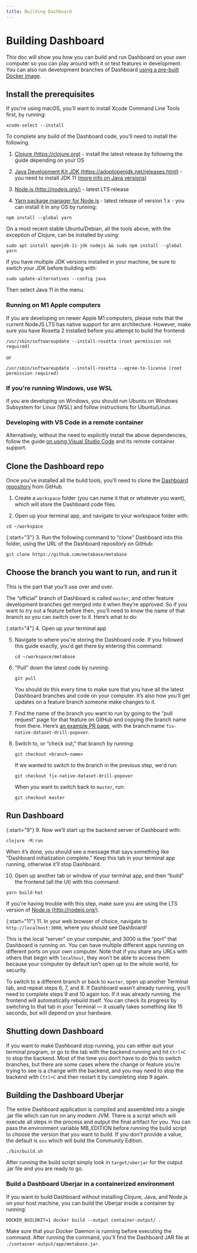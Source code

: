 ```yaml
---
title: Building Dashboard
---
```


# Building Dashboard

This doc will show you how you can build and run Dashboard on your own computer so you can play around with it or test features in development. You can also run development branches of Dashboard [using a pre-built Docker image](dev-branch-docker.md).

## Install the prerequisites

If you're using macOS, you'll want to install Xcode Command Line Tools first, by running:

```
xcode-select --install
```

To complete any build of the Dashboard code, you'll need to install the following.

1. [Clojure (https://clojure.org)](https://clojure.org/guides/getting_started) - install the latest release by following the guide depending on your OS

2. [Java Development Kit JDK (https://adoptopenjdk.net/releases.html)](https://adoptopenjdk.net/releases.html) - you need to install JDK 11 ([more info on Java versions](../installation-and-operation/java-versions.md))

3. [Node.js (http://nodejs.org/)](http://nodejs.org/) - latest LTS release

4. [Yarn package manager for Node.js](https://yarnpkg.com/) - latest release of version 1.x - you can install it in any OS by running:

```
npm install --global yarn
```

On a most recent stable Ubuntu/Debian, all the tools above, with the exception of Clojure, can be installed by using:

```
sudo apt install openjdk-11-jdk nodejs && sudo npm install --global yarn
```

If you have multiple JDK versions installed in your machine, be sure to switch your JDK before building with:

```
sudo update-alternatives --config java
```

Then select Java 11 in the menu.

### Running on M1 Apple computers

If you are developing on newer Apple M1 computers, please note that the current NodeJS LTS has native support for arm architecture. However, make sure you have Rosetta 2 installed before you attempt to build the frontend:

```
/usr/sbin/softwareupdate --install-rosetta (root permission not required)
```

or

```
/usr/sbin/softwareupdate --install-rosetta --agree-to-license (root permission required)
```

### If you're running Windows, use WSL

If you are developing on Windows, you should run Ubuntu on Windows Subsystem for Linux (WSL) and follow instructions for Ubuntu/Linux.

### Developing with VS Code in a remote container

Alternatively, without the need to explicitly install the above dependencies, follow the guide [on using Visual Studio Code](visual-studio-code.md) and its remote container support.

## Clone the Dashboard repo

Once you've installed all the build tools, you'll need to clone the [Dashboard repository](https://github.com/metabase/metabase) from GitHub.

1. Create a `workspace` folder (you can name it that or whatever you want), which will store the Dashboard code files.

2. Open up your terminal app, and navigate to your workspace folder with:

```
cd ~/workspace
```

{:start="3"}
3. Run the following command to “clone” Dashboard into this folder, using the URL of the Dashboard repository on GitHub:

```
git clone https://github.com/metabase/metabase
```

## Choose the branch you want to run, and run it

This is the part that you’ll use over and over.

The “official” branch of Dashboard is called `master`, and other feature development branches get merged into it when they’re approved. So if you want to try out a feature before then, you’ll need to know the name of that branch so you can switch over to it. Here’s what to do:

{:start="4"}
4. Open up your terminal app

5. Navigate to where you're storing the Dashboard code. If you followed this guide exactly, you'd get there by entering this command:

   ```
   cd ~/workspace/metabase
   ```

6. "Pull” down the latest code by running:

   ```
   git pull
   ```

   You should do this every time to make sure that you have all the latest Dashboard branches and code on your computer. It’s also how you’ll get updates on a feature branch someone make changes to it.

7. Find the name of the branch you want to run by going to the “pull request” page for that feature on GitHub and copying the branch name from there. Here’s [an example PR page](https://github.com/metabase/metabase/pull/19138), with the branch name
`fix-native-dataset-drill-popover`.

8. Switch to, or “check out,” that branch by running:

   ```
   git checkout <branch-name>
   ```

   If we wanted to switch to the branch in the previous step, we'd run:

   ```
   git checkout fix-native-dataset-drill-popover
   ```

   When you want to switch back to `master`, run:

   ```
   git checkout master
   ```

## Run Dashboard

{:start="9"}
9. Now we’ll start up the backend server of Dashboard with:

   ```
   clojure -M:run
   ```

   When it’s done, you should see a message that says something like “Dashboard initialization complete.” Keep this tab in your terminal app running, otherwise it’ll stop Dashboard.

10. Open up another tab or window of your terminal app, and then “build” the frontend (all the UI) with this command:

   ```
   yarn build-hot
   ```

If you're having trouble with this step, make sure you are using the LTS version of [Node.js (http://nodejs.org/)](http://nodejs.org/).

{:start="11"}
11. In your web browser of choice, navigate to `http://localhost:3000`, where you should see Dashboard!

   This is the local “server” on your computer, and 3000 is the “port” that Dashboard is running on. You can have multiple different apps running on different ports on your own computer. Note that if you share any URLs with others that begin with `localhost`, they won’t be able to access them because your computer by default isn’t open up to the whole world, for security.

To switch to a different branch or back to `master`, open up another Terminal tab, and repeat steps 6, 7, and 8. If Dashboard wasn’t already running, you'll need to complete steps 9 and 10 again too. If it was already running, the frontend will automatically rebuild itself. You can check its progress by switching to that tab in your Terminal — it usually takes something like 15 seconds, but will depend on your hardware.

## Shutting down Dashboard

If you want to make Dashboard stop running, you can either quit your terminal program, or go to the tab with the backend running and hit `Ctrl+C` to stop the backend. Most of the time you don’t have to do this to switch branches, but there are some cases where the change or feature you’re trying to see is a change with the backend, and you may need to stop the backend with `Ctrl+C` and then restart it by completing step 9 again.

## Building the Dashboard Uberjar

The entire Dashboard application is compiled and assembled into a single .jar file which can run on any modern JVM. There is a script which will execute all steps in the process and output the final artifact for you. You can pass the environment variable MB_EDITION before running the build script to choose the version that you want to build. If you don't provide a value, the default is `oss` which will build the Community Edition.

    ./bin/build.sh

After running the build script simply look in `target/uberjar` for the output .jar file and you are ready to go.

### Build  a Dashboard Uberjar in a containerized environment

If you want to build Dashboard without installing Clojure, Java, and Node.js on your host machine, you can build the Uberjar inside a container by running:
```
DOCKER_BUILDKIT=1 docker build --output container-output/ .
```
Make sure that your Docker Daemon is running before executing the command. After running the command, you'll find the Dashboard JAR file at `./container-output/app/metabase.jar`.
